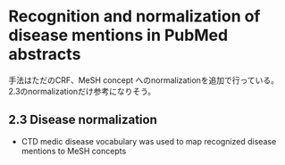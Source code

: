 # Recognition and normalization of disease mentions in PubMed abstracts

手法はただのCRF、MeSH concept へのnormalizationを追加で行っている。
2.3のnormalizationだけ参考になりそう。

## 2.3 Disease normalization
* CTD medic disease vocabulary  was used to map recognized disease mentions to MeSH concepts
